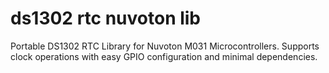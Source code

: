 # ds1302 rtc nuvoton lib
 Portable DS1302 RTC Library for Nuvoton M031 Microcontrollers. Supports clock operations with easy GPIO configuration and minimal dependencies.
